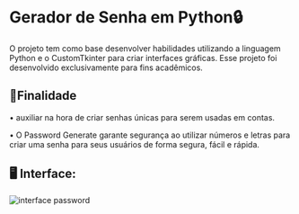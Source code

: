 # Gerador de Senha em Python🔒
O projeto tem como base desenvolver habilidades utilizando a linguagem Python e o CustomTkinter para criar interfaces gráficas.
Esse projeto foi desenvolvido exclusivamente para fins acadêmicos.

📍Finalidade 
----------------------------------------------------------
• auxiliar na hora de criar senhas únicas para serem usadas em contas.


• O Password Generate  garante segurança ao utilizar números e letras para criar uma senha para seus usuários de forma segura, fácil e rápida.

🖥️ Interface:
-----------------------------------------------------------
![interface password](https://github.com/user-attachments/assets/e7b3ebe4-60e1-41ab-8a31-8ab364f1d456)


